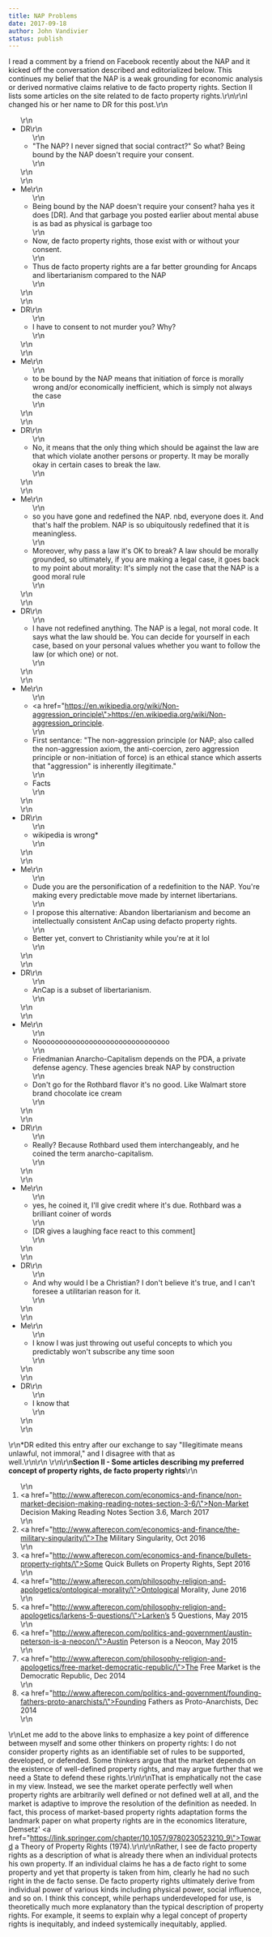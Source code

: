 ```yaml
---
title: NAP Problems
date: 2017-09-18
author: John Vandivier
status: publish
---
```


I read a comment by a friend on Facebook recently about the NAP and it kicked off the conversation described and editorialized below. This continues my belief that the NAP is a weak grounding for economic analysis or derived normative claims relative to de facto property rights. Section II lists some articles on the site related to de facto property rights.\r\n\r\nI changed his or her name to DR for this post.\r\n<ul>\r\n 	<li>DR\r\n<ul>\r\n 	<li>\"The NAP? I never signed that social contract?\" So what? Being bound by the NAP doesn't require your consent.</li>\r\n</ul>\r\n</li>\r\n 	<li>Me\r\n<ul>\r\n 	<li>Being bound by the NAP doesn't require your consent? haha yes it does [DR]. And that garbage you posted earlier about mental abuse is as bad as physical is garbage too</li>\r\n 	<li>Now, de facto property rights, those exist with or without your consent.</li>\r\n 	<li>Thus de facto property rights are a far better grounding for Ancaps and libertarianism compared to the NAP</li>\r\n</ul>\r\n</li>\r\n 	<li>DR\r\n<ul>\r\n 	<li>I have to consent to not murder you? Why?</li>\r\n</ul>\r\n</li>\r\n 	<li>Me\r\n<ul>\r\n 	<li>to be bound by the NAP means that initiation of force is morally wrong and/or economically inefficient, which is simply not always the case</li>\r\n</ul>\r\n</li>\r\n 	<li>DR\r\n<ul>\r\n 	<li>No, it means that the only thing which should be against the law are that which violate another persons or property. It may be morally okay in certain cases to break the law.</li>\r\n</ul>\r\n</li>\r\n 	<li>Me\r\n<ul>\r\n 	<li>so you have gone and redefined the NAP. nbd, everyone does it. And that's half the problem. NAP is so ubiquitously redefined that it is meaningless.</li>\r\n 	<li>Moreover, why pass a law it's OK to break? A law should be morally grounded, so ultimately, if you are making a legal case, it goes back to my point about morality: It's simply not the case that the NAP is a good moral rule</li>\r\n</ul>\r\n</li>\r\n 	<li>DR\r\n<ul>\r\n 	<li>I have not redefined anything. The NAP is a legal, not moral code. It says what the law should be. You can decide for yourself in each case, based on your personal values whether you want to follow the law (or which one) or not.</li>\r\n</ul>\r\n</li>\r\n 	<li>Me\r\n<ul>\r\n 	<li><a href=\"https://en.wikipedia.org/wiki/Non-aggression_principle\">https://en.wikipedia.org/wiki/Non-aggression_principle</a>.</li>\r\n 	<li>First sentance: \"The non-aggression principle (or NAP; also called the non-aggression axiom, the anti-coercion, zero aggression principle or non-initiation of force) is an ethical stance which asserts that \"aggression\" is inherently illegitimate.\"</li>\r\n 	<li>Facts</li>\r\n</ul>\r\n</li>\r\n 	<li>DR\r\n<ul>\r\n 	<li>wikipedia is wrong*</li>\r\n</ul>\r\n</li>\r\n 	<li>Me\r\n<ul>\r\n 	<li>Dude you are the personification of a redefinition to the NAP. You're making every predictable move made by internet libertarians.</li>\r\n 	<li>I propose this alternative: Abandon libertarianism and become an intellectually consistent AnCap using defacto property rights.</li>\r\n 	<li>Better yet, convert to Christianity while you're at it lol</li>\r\n</ul>\r\n</li>\r\n 	<li>DR\r\n<ul>\r\n 	<li>AnCap is a subset of libertarianism.</li>\r\n</ul>\r\n</li>\r\n 	<li>Me\r\n<ul>\r\n 	<li>Nooooooooooooooooooooooooooooooo</li>\r\n 	<li>Friedmanian Anarcho-Capitalism depends on the PDA, a private defense agency. These agencies break NAP by construction</li>\r\n 	<li>Don't go for the Rothbard flavor it's no good. Like Walmart store brand chocolate ice cream</li>\r\n</ul>\r\n</li>\r\n 	<li>DR\r\n<ul>\r\n 	<li>Really? Because Rothbard used them interchangeably, and he coined the term anarcho-capitalism.</li>\r\n</ul>\r\n</li>\r\n 	<li>Me\r\n<ul>\r\n 	<li>yes, he coined it, I'll give credit where it's due. Rothbard was a brilliant coiner of words</li>\r\n 	<li>[DR gives a laughing face react to this comment]</li>\r\n</ul>\r\n</li>\r\n 	<li>DR\r\n<ul>\r\n 	<li>And why would I be a Christian? I don't believe it's true, and I can't foresee a utilitarian reason for it.</li>\r\n</ul>\r\n</li>\r\n 	<li>Me\r\n<ul>\r\n 	<li>I know I was just throwing out useful concepts to which you predictably won't subscribe any time soon</li>\r\n</ul>\r\n</li>\r\n 	<li>DR\r\n<ul>\r\n 	<li>I know that</li>\r\n</ul>\r\n</li>\r\n</ul>\r\n*DR edited this entry after our exchange to say \"Illegitimate means unlawful, not immoral,\" and I disagree with that as well.\r\n\r\n&nbsp;\r\n\r\n<strong>Section II - Some articles describing my preferred concept of property rights, de facto property rights</strong>\r\n<ol>\r\n 	<li><a href=\"http://www.afterecon.com/economics-and-finance/non-market-decision-making-reading-notes-section-3-6/\">Non-Market Decision Making Reading Notes Section 3.6</a>, March 2017</li>\r\n 	<li><a href=\"http://www.afterecon.com/economics-and-finance/the-military-singularity/\">The Military Singularity</a>, Oct 2016</li>\r\n 	<li><a href=\"http://www.afterecon.com/economics-and-finance/bullets-property-rights/\">Some Quick Bullets on Property Rights</a>, Sept 2016</li>\r\n 	<li><a href=\"http://www.afterecon.com/philosophy-religion-and-apologetics/ontological-morality/\">Ontological Morality</a>, June 2016</li>\r\n 	<li><a href=\"http://www.afterecon.com/philosophy-religion-and-apologetics/larkens-5-questions/\">Larken’s 5 Questions</a>, May 2015</li>\r\n 	<li><a href=\"http://www.afterecon.com/politics-and-government/austin-peterson-is-a-neocon/\">Austin Peterson is a Neocon</a>, May 2015</li>\r\n 	<li><a href=\"http://www.afterecon.com/philosophy-religion-and-apologetics/free-market-democratic-republic/\">The Free Market is the Democratic Republic</a>, Dec 2014</li>\r\n 	<li><a href=\"http://www.afterecon.com/politics-and-government/founding-fathers-proto-anarchists/\">Founding Fathers as Proto-Anarchists</a>, Dec 2014</li>\r\n</ol>\r\nLet me add to the above links to emphasize a key point of difference between myself and some other thinkers on property rights: I do not consider property rights as an identifiable set of rules to be supported, developed, or defended. Some thinkers argue that the market depends on the existence of well-defined property rights, and may argue further that we need a State to defend these rights.\r\n\r\nThat is emphatically not the case in my view. Instead, we see the market operate perfectly well when property rights are arbitrarily well defined or not defined well at all, and the market is adaptive to improve the resolution of the definition as needed. In fact, this process of market-based property rights adaptation forms the landmark paper on what property rights are in the economics literature, Demsetz' <a href=\"https://link.springer.com/chapter/10.1057/9780230523210_9\">Toward a Theory of Property Rights</a> (1974).\r\n\r\nRather, I see de facto property rights as a description of what is already there when an individual protects his own property. If an individual claims he has a de facto right to some property and yet that property is taken from him, clearly he had no such right in the de facto sense. De facto property rights ultimately derive from individual power of various kinds including physical power, social influence, and so on. I think this concept, while perhaps underdeveloped for use, is theoretically much more explanatory than the typical description of property rights. For example, it seems to explain why a legal concept of property rights is inequitably, and indeed systemically inequitably, applied.